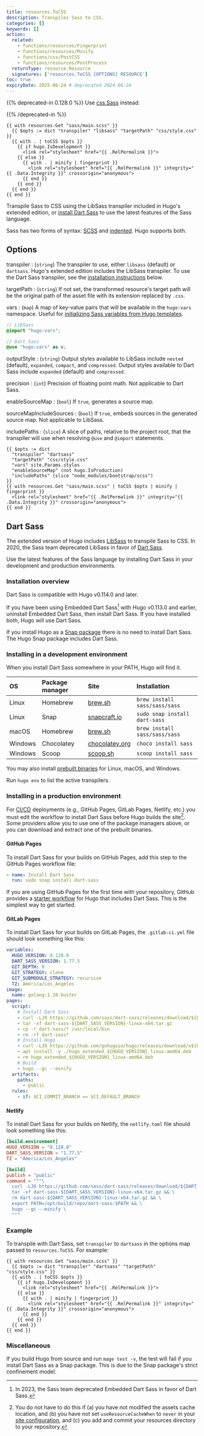 ```yaml
---
title: resources.ToCSS
description: Transpiles Sass to CSS.
categories: []
keywords: []
action:
  related:
    - functions/resources/Fingerprint
    - functions/resources/Minify
    - functions/css/PostCSS
    - functions/resources/PostProcess
  returnType: resource.Resource
  signatures: ['resources.ToCSS [OPTIONS] RESOURCE']
toc: true
expiryDate: 2025-06-24 # deprecated 2024-06-24
---
```


{{% deprecated-in 0.128.0 %}}
Use [css.Sass] instead.

[css.Sass]: /functions/css/sass/
{{% /deprecated-in %}}

```go-html-template
{{ with resources.Get "sass/main.scss" }}
  {{ $opts := dict "transpiler" "libsass" "targetPath" "css/style.css" }}
  {{ with . | toCSS $opts }}
    {{ if hugo.IsDevelopment }}
      <link rel="stylesheet" href="{{ .RelPermalink }}">
    {{ else }}
      {{ with . | minify | fingerprint }}
        <link rel="stylesheet" href="{{ .RelPermalink }}" integrity="{{ .Data.Integrity }}" crossorigin="anonymous">
      {{ end }}
    {{ end }}
  {{ end }}
{{ end }}
```

Transpile Sass to CSS using the LibSass transpiler included in Hugo's extended edition, or [install Dart Sass](#dart-sass) to use the latest features of the Sass language.

Sass has two forms of syntax: [SCSS] and [indented]. Hugo supports both.

[scss]: https://sass-lang.com/documentation/syntax#scss
[indented]: https://sass-lang.com/documentation/syntax#the-indented-syntax

## Options

transpiler
: (`string`) The transpiler to use, either `libsass` (default) or `dartsass`. Hugo's extended edition includes the LibSass transpiler. To use the Dart Sass transpiler, see the [installation instructions](#dart-sass) below.

targetPath
: (`string`) If not set, the transformed resource's target path will be the original path of the asset file with its extension replaced by `.css`.

vars
: (`map`) A map of key-value pairs that will be available in the `hugo:vars` namespace. Useful for [initializing Sass variables from Hugo templates](https://discourse.gohugo.io/t/42053/).

```scss
// LibSass
@import "hugo:vars";

// Dart Sass
@use "hugo:vars" as v;
```

outputStyle
: (`string`) Output styles available to LibSass include `nested` (default), `expanded`, `compact`, and `compressed`. Output styles available to Dart Sass include `expanded` (default) and `compressed`.

precision
: (`int`) Precision of floating point math. Not applicable to Dart Sass.

enableSourceMap
: (`bool`) If `true`, generates a source map.

sourceMapIncludeSources
: (`bool`) If `true`, embeds sources in the generated source map. Not applicable to LibSass.

includePaths
: (`slice`) A slice of paths, relative to the project root, that the transpiler will use when resolving `@use` and `@import` statements.

```go-html-template
{{ $opts := dict
  "transpiler" "dartsass"
  "targetPath" "css/style.css"
  "vars" site.Params.styles
  "enableSourceMap" (not hugo.IsProduction)
  "includePaths" (slice "node_modules/bootstrap/scss")
}}
{{ with resources.Get "sass/main.scss" | toCSS $opts | minify | fingerprint }}
  <link rel="stylesheet" href="{{ .RelPermalink }}" integrity="{{ .Data.Integrity }}" crossorigin="anonymous">
{{ end }}
```

## Dart Sass

The extended version of Hugo includes [LibSass] to transpile Sass to CSS. In 2020, the Sass team deprecated LibSass in favor of [Dart Sass].

Use the latest features of the Sass language by installing Dart Sass in your development and production environments.

### Installation overview

Dart Sass is compatible with Hugo v0.114.0 and later.

If you have been using Embedded Dart Sass[^1] with Hugo v0.113.0 and earlier, uninstall Embedded Dart Sass, then install Dart Sass. If you have installed both, Hugo will use Dart Sass.

If you install Hugo as a [Snap package] there is no need to install Dart Sass. The Hugo Snap package includes Dart Sass.

[^1]: In 2023, the Sass team deprecated Embedded Dart Sass in favor of Dart Sass.

### Installing in a development environment

When you install Dart Sass somewhere in your PATH, Hugo will find it.

OS|Package manager|Site|Installation
:--|:--|:--|:--
Linux|Homebrew|[brew.sh]|`brew install sass/sass/sass`
Linux|Snap|[snapcraft.io]|`sudo snap install dart-sass`
macOS|Homebrew|[brew.sh]|`brew install sass/sass/sass`
Windows|Chocolatey|[chocolatey.org]|`choco install sass`
Windows|Scoop|[scoop.sh]|`scoop install sass`

You may also install [prebuilt binaries] for Linux, macOS, and Windows.

Run `hugo env` to list the active transpilers.

### Installing in a production environment

For [CI/CD] deployments (e.g., GitHub Pages, GitLab Pages, Netlify, etc.) you must edit the workflow to install Dart Sass before Hugo builds the site[^2]. Some providers allow you to use one of the package managers above, or you can download and extract one of the prebuilt binaries.

[^2]: You do not have to do this if (a) you have not modified the assets cache location, and (b) you have not set `useResourceCacheWhen` to `never` in your [site configuration], and (c) you add and commit your resources directory to your repository.

#### GitHub Pages

To install Dart Sass for your builds on GitHub Pages, add this step to the GitHub Pages workflow file:

```yaml
- name: Install Dart Sass
  run: sudo snap install dart-sass
```

If you are using GitHub Pages for the first time with your repository, GitHub provides a [starter workflow] for Hugo that includes Dart Sass. This is the simplest way to get started.

#### GitLab Pages

To install Dart Sass for your builds on GitLab Pages, the `.gitlab-ci.yml` file should look something like this:

```yaml
variables:
  HUGO_VERSION: 0.128.0
  DART_SASS_VERSION: 1.77.5
  GIT_DEPTH: 0
  GIT_STRATEGY: clone
  GIT_SUBMODULE_STRATEGY: recursive
  TZ: America/Los_Angeles
image:
  name: golang:1.20-buster
pages:
  script:
    # Install Dart Sass
    - curl -LJO https://github.com/sass/dart-sass/releases/download/${DART_SASS_VERSION}/dart-sass-${DART_SASS_VERSION}-linux-x64.tar.gz
    - tar -xf dart-sass-${DART_SASS_VERSION}-linux-x64.tar.gz
    - cp -r dart-sass/* /usr/local/bin
    - rm -rf dart-sass*
    # Install Hugo
    - curl -LJO https://github.com/gohugoio/hugo/releases/download/v${HUGO_VERSION}/hugo_extended_${HUGO_VERSION}_linux-amd64.deb
    - apt install -y ./hugo_extended_${HUGO_VERSION}_linux-amd64.deb
    - rm hugo_extended_${HUGO_VERSION}_linux-amd64.deb
    # Build
    - hugo --gc --minify
  artifacts:
    paths:
      - public
  rules:
    - if: $CI_COMMIT_BRANCH == $CI_DEFAULT_BRANCH
```

#### Netlify

To install Dart Sass for your builds on Netlify, the `netlify.toml` file should look something like this:

```toml
[build.environment]
HUGO_VERSION = "0.128.0"
DART_SASS_VERSION = "1.77.5"
TZ = "America/Los_Angeles"

[build]
publish = "public"
command = """\
  curl -LJO https://github.com/sass/dart-sass/releases/download/${DART_SASS_VERSION}/dart-sass-${DART_SASS_VERSION}-linux-x64.tar.gz && \
  tar -xf dart-sass-${DART_SASS_VERSION}-linux-x64.tar.gz && \
  rm dart-sass-${DART_SASS_VERSION}-linux-x64.tar.gz && \
  export PATH=/opt/build/repo/dart-sass:$PATH && \
  hugo --gc --minify \
  """
```

### Example

To transpile with Dart Sass, set `transpiler` to `dartsass` in the options map passed to `resources.ToCSS`. For example:

```go-html-template
{{ with resources.Get "sass/main.scss" }}
  {{ $opts := dict "transpiler" "dartsass" "targetPath" "css/style.css" }}
  {{ with . | toCSS $opts }}
    {{ if hugo.IsDevelopment }}
      <link rel="stylesheet" href="{{ .RelPermalink }}">
    {{ else }}
      {{ with . | minify | fingerprint }}
        <link rel="stylesheet" href="{{ .RelPermalink }}" integrity="{{ .Data.Integrity }}" crossorigin="anonymous">
      {{ end }}
    {{ end }}
  {{ end }}
{{ end }}
```

### Miscellaneous

If you build Hugo from source and run `mage test -v`, the test will fail if you install Dart Sass as a Snap package. This is due to the Snap package's strict confinement model.

[brew.sh]: https://brew.sh/
[chocolatey.org]: https://community.chocolatey.org/packages/sass
[ci/cd]: https://en.wikipedia.org/wiki/CI/CD
[dart sass]: https://sass-lang.com/dart-sass
[libsass]: https://sass-lang.com/libsass
[prebuilt binaries]: https://github.com/sass/dart-sass/releases/latest
[scoop.sh]: https://scoop.sh/#/apps?q=sass
[site configuration]: /getting-started/configuration/#configure-build
[snap package]: /installation/linux/#snap
[snapcraft.io]: https://snapcraft.io/dart-sass
[starter workflow]: https://github.com/actions/starter-workflows/blob/main/pages/hugo.yml
